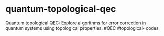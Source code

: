 # quantum-topological-qec
Quantum topological QEC: Explore algorithms for error correction in quantum systems using topological properties. #QEC #topological- codes
